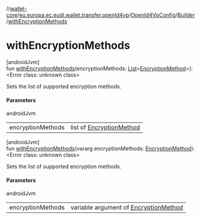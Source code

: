 //[wallet-core](../../../../index.md)/[eu.europa.ec.eudi.wallet.transfer.openId4vp](../../index.md)/[OpenId4VpConfig](../index.md)/[Builder](index.md)/[withEncryptionMethods](with-encryption-methods.md)

# withEncryptionMethods

[androidJvm]\
fun [withEncryptionMethods](with-encryption-methods.md)(encryptionMethods: [List](https://kotlinlang.org/api/latest/jvm/stdlib/kotlin-stdlib/kotlin.collections/-list/index.html)&lt;[EncryptionMethod](../../-encryption-method/index.md)&gt;): &lt;Error class: unknown class&gt;

Sets the list of supported encryption methods.

#### Parameters

androidJvm

| | |
|---|---|
| encryptionMethods | list of [EncryptionMethod](../../-encryption-method/index.md) |

[androidJvm]\
fun [withEncryptionMethods](with-encryption-methods.md)(vararg encryptionMethods: [EncryptionMethod](../../-encryption-method/index.md)): &lt;Error class: unknown class&gt;

Sets the list of supported encryption methods.

#### Parameters

androidJvm

| | |
|---|---|
| encryptionMethods | variable argument of [EncryptionMethod](../../-encryption-method/index.md) |
